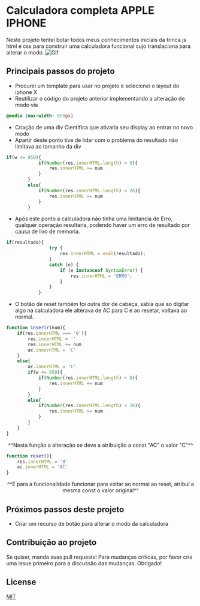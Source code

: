 # Calculadora completa APPLE IPHONE

Neste projeto tentei botar todos meus conhecimentos iniciais da trinca js html e css para construir uma calculadora funcional cujo translaciona para alterar o modo.
<img src="gif/cienCalc.gif" alt="Gif">

## Principais passos do projeto

- Procurei um template para usar no projeto e selecionei o layout do iphone X
- Reutilizar o código do projeto anterior implementando a alteração de modo via 

```css
@media (max-width: 850px)
```
- Criação de uma div Cientifica que ativaria seu display ao entrar no novo modo
- Apartir deste ponto tive de lidar com o problema do resultado não limitava ao tamanho da div
```js
if(w <= 850){
            if(Number(res.innerHTML.length) < 8){
                res.innerHTML += num
            } 
        }
        else{
            if(Number(res.innerHTML.length) < 26){
                res.innerHTML += num
            } 
        }
```

- Após este ponto a calculadora não tinha uma limitancia de Erro, qualquer operação resultaria, podendo haver um erro de resultado por causa de lixo de memoria.
```js
if(resultado){
                try {
                    res.innerHTML = eval(resultado); 
                } 
                catch (e) {
                    if (e instanceof SyntaxError) {
                        res.innerHTML = 'ERRO';
                    }
                }
            }
```
- O botão de reset também foi outra dor de cabeça, sabia que ao digitar algo na calculadora ele alterava de AC para C e ao resetar, voltava ao normal.
```js
function inserir(num){
    if(res.innerHTML === '0'){
        res.innerHTML = ''
        res.innerHTML += num
        ac.innerHTML = 'C'
    }
    else{
        ac.innerHTML = 'C'
        if(w <= 850){
            if(Number(res.innerHTML.length) < 8){
                res.innerHTML += num
            } 
        }
        else{
            if(Number(res.innerHTML.length) < 26){
                res.innerHTML += num
            } 
        }
    }
}
```
<p style='text-align: center;'>^^Nesta função a alteração se deve a atribuição a const "AC" o valor "C"^^</p>

```js
function reset(){
    res.innerHTML = '0'
    ac.innerHTML = 'AC'
}
```
<p style='text-align: center;'>^^E para a funcionalidade funcionar para voltar ao normal ao reset, atribuí a mesma const o valor original^^</p>


## Próximos passos deste projeto

- Criar um recurso de botão para alterar o modo da calculadora

## Contribuição ao projeto
Se quiser, manda suas pull requests! Para mudanças críticas, por favor crie uma issue primeiro para a discussão das mudanças. Obrigado!


## License
[MIT](https://choosealicense.com/licenses/mit/)

